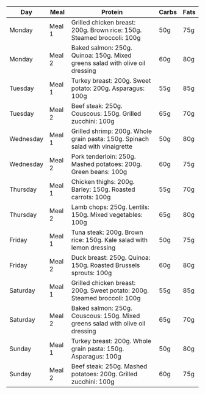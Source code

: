 | Day | Meal | Protein | Carbs | Fats |
|-----|------|---------|--------|------|
| Monday | Meal 1 | Grilled chicken breast: 200g. Brown rice: 150g. Steamed broccoli: 100g | 50g | 75g | 10g |
| Monday | Meal 2 | Baked salmon: 250g. Quinoa: 150g. Mixed greens salad with olive oil dressing | 60g | 80g | 20g |
| Tuesday | Meal 1 | Turkey breast: 200g. Sweet potato: 200g. Asparagus: 100g | 55g | 85g | 10g |
| Tuesday | Meal 2 | Beef steak: 250g. Couscous: 150g. Grilled zucchini: 100g | 65g | 70g | 20g |
| Wednesday | Meal 1 | Grilled shrimp: 200g. Whole grain pasta: 150g. Spinach salad with vinaigrette | 50g | 80g | 15g |
| Wednesday | Meal 2 | Pork tenderloin: 250g. Mashed potatoes: 200g. Green beans: 100g | 60g | 75g | 20g |
| Thursday | Meal 1 | Chicken thighs: 200g. Barley: 150g. Roasted carrots: 100g | 55g | 70g | 15g |
| Thursday | Meal 2 | Lamb chops: 250g. Lentils: 150g. Mixed vegetables: 100g | 65g | 80g | 20g |
| Friday | Meal 1 | Tuna steak: 200g. Brown rice: 150g. Kale salad with lemon dressing | 50g | 75g | 15g |
| Friday | Meal 2 | Duck breast: 250g. Quinoa: 150g. Roasted Brussels sprouts: 100g | 60g | 80g | 20g |
| Saturday | Meal 1 | Grilled chicken breast: 200g. Sweet potato: 200g. Steamed broccoli: 100g | 55g | 85g | 10g |
| Saturday | Meal 2 | Baked salmon: 250g. Couscous: 150g. Mixed greens salad with olive oil dressing | 65g | 70g | 20g |
| Sunday | Meal 1 | Turkey breast: 200g. Whole grain pasta: 150g. Asparagus: 100g | 50g | 80g | 15g |
| Sunday | Meal 2 | Beef steak: 250g. Mashed potatoes: 200g. Grilled zucchini: 100g | 60g | 75g | 20g |

